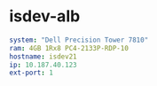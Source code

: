 # isdev-alb

```yaml
system: "Dell Precision Tower 7810"
ram: 4GB 1Rx8 PC4-2133P-RDP-10
hostname: isdev21
ip: 10.187.40.123
ext-port: 1
```